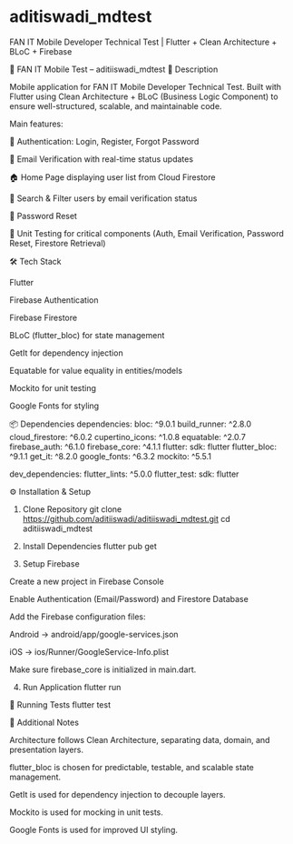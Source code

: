 # aditiswadi_mdtest
FAN IT Mobile Developer Technical Test | Flutter + Clean Architecture + BLoC + Firebase

🚀 FAN IT Mobile Test – aditiiswadi_mdtest
📌 Description

Mobile application for FAN IT Mobile Developer Technical Test.
Built with Flutter using Clean Architecture + BLoC (Business Logic Component) to ensure well-structured, scalable, and maintainable code.

Main features:

🔐 Authentication: Login, Register, Forgot Password

📩 Email Verification with real-time status updates

🏠 Home Page displaying user list from Cloud Firestore

🔎 Search & Filter users by email verification status

🔑 Password Reset

🧪 Unit Testing for critical components (Auth, Email Verification, Password Reset, Firestore Retrieval)

🛠️ Tech Stack

Flutter

Firebase Authentication

Firebase Firestore

BLoC (flutter_bloc) for state management

GetIt for dependency injection

Equatable for value equality in entities/models

Mockito for unit testing

Google Fonts for styling

📦 Dependencies
dependencies:
  bloc: ^9.0.1
  build_runner: ^2.8.0
  cloud_firestore: ^6.0.2
  cupertino_icons: ^1.0.8
  equatable: ^2.0.7
  firebase_auth: ^6.1.0
  firebase_core: ^4.1.1
  flutter:
    sdk: flutter
  flutter_bloc: ^9.1.1
  get_it: ^8.2.0
  google_fonts: ^6.3.2
  mockito: ^5.5.1

dev_dependencies:
  flutter_lints: ^5.0.0
  flutter_test:
    sdk: flutter

⚙️ Installation & Setup
1. Clone Repository
git clone https://github.com/aditiiswadi/aditiiswadi_mdtest.git
cd aditiiswadi_mdtest

2. Install Dependencies
flutter pub get

3. Setup Firebase

Create a new project in Firebase Console

Enable Authentication (Email/Password) and Firestore Database

Add the Firebase configuration files:

Android → android/app/google-services.json

iOS → ios/Runner/GoogleService-Info.plist

Make sure firebase_core is initialized in main.dart.

4. Run Application
flutter run

🧪 Running Tests
flutter test

📖 Additional Notes

Architecture follows Clean Architecture, separating data, domain, and presentation layers.

flutter_bloc is chosen for predictable, testable, and scalable state management.

GetIt is used for dependency injection to decouple layers.

Mockito is used for mocking in unit tests.

Google Fonts is used for improved UI styling.
